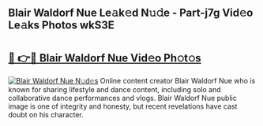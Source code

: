 ## Blair Waldorf Nue Le𝚊k𝚎d N𝚞𝚍e - Part-j7g Vid𝚎o Le𝚊ks Photos wkS3E

# <h2><a href="http://fb78hlw.evod.top/?m=Blair+Waldorf+Nue">🔗 👉🔴 Blair Waldorf Nue Vid𝚎o Ph𝚘t𝚘s</a></h2>

[![Blair Waldorf Nue N𝚞d𝚎s](https://i.imgur.com/8V9OHl7.gif)](http://fb78hlw.evod.top/?m=Blair+Waldorf+Nue)
Online content creator Blair Waldorf Nue who is known for sharing lifestyle and dance content, including solo and collaborative dance performances and vlogs. Blair Waldorf Nue public image is one of integrity and honesty, but recent revelations have cast doubt on his character. 
